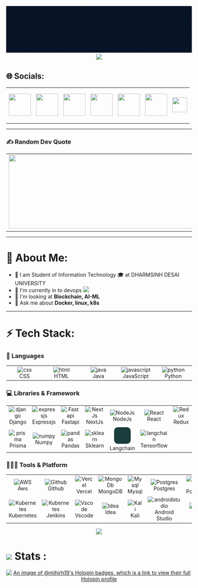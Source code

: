 
<!---
<p align="center">
  <a href="https://github.com/DenverCoder1/readme-typing-svg"><img src="https://readme-typing-svg.demolab.com?font=Fira+Code&color=%23C8BE25&size=35&center=true&vCenter=true&width=600&height=100&lines=Hi,+I'm+Mihir+Hadavani++;"></a>
</p>
-->

<div id="header" align="center">

<img src="mihir hadavani both.gif">

  
<img src="https://user-images.githubusercontent.com/78534043/230702315-61c57f39-ef9b-4e8b-b1ff-d6cbbb64c808.png">

</div>

## 🌐 Socials:
<table align="center">
  <tr>
    <td>
      <a href = "https://facebook.com/mihir2107"><img height="60" width="60" src="https://img.icons8.com/plasticine/100/facebook-new.png" /> </a> 
    </td>
    <td>
      <a href = "https://www.instagram.com/_mihirh.21"><img height="60" width="60" src="https://img.icons8.com/plasticine/100/instagram-new--v2.png" /></a> 
    </td>
    <td>
      <a href = "https://linkedin.com/in/mihir-hadavani-996263232"><img height="60" width="60" src="https://img.icons8.com/doodle/48/linkedin--v2.png" /></a> 
    </td>
    
<td>
  <a href = "https://twitter.com/mihirh21"><img height="60" width="60" src="https://img.icons8.com/ios/50/FFFFFF/twitterx--v1.png" /></a> 
</td>
    <td>
      
<a href = "https://www.youtube.com/channel/UCjBiyOWjudpNUWcq5n2rCcQ"><img height="60" width="60" src="https://img.icons8.com/doodle/48/youtube-play--v2.png" /></a>
    </td>
     <td>
      <a href = "https://leetcode.com/mihir21/"><img height="60" width="60" src="https://cdn.simpleicons.org/leetcode" /></a> 
    </td>
     <td>
      <a href = "https://monkeytype.com/profile/mihir2004"><img height="40" width="40" src="https://cdn.simpleicons.org/monkeytype" /></a> 
    </td>
    
    
  </tr>
</table>







<hr>

### ✍️ Random Dev Quote
<table align="center">

<tr>
  <td>
    <img height = "200" width = "600" src = "https://quotes-github-readme.vercel.app/api?theme=radical&type=horizontal"/>
  </td>
</tr>
  

</table>

<hr>

# 💫 About Me:

  - 🔭 I am Student of Information Technology 🎓 at DHARMSINH DESAI UNIVERSITY
  - 🌱 I'm currently in to devops <img src="https://media.giphy.com/media/WUlplcMpOCEmTGBtBW/giphy.gif" width="30">
  - 🤔 I'm looking at **Blockchain, AI-ML**
  - 💬 Ask me about **Docker, linux, k8s**

<hr>

# ⚡ Tech Stack:

### 🚀 Languages

<table align="center">
  <tr>
    <td align="center" width="90">
      <img src="https://img.icons8.com/plasticine/200/css3.png" width="45" height="45" alt="css" title="css" />
      <br>CSS
    </td>
    <td align="center" width="90">
      <img src="https://img.icons8.com/plasticine/200/html-5.png" width="45" height="45" alt="html" title="html" />
      <br>HTML
    </td>
<td align="center" width="90">
      <img src="https://techstack-generator.vercel.app/java-icon.svg" width="45" height="45" alt="java" title="java" />
      <br>Java
    </td>
<td align="center" width="90">
      <img src="https://techstack-generator.vercel.app/js-icon.svg" width="45" height="45" alt="javascript" title="javascript" />
      <br>JavaScript
    </td>
    <td align="center" width="90">
      <img src="https://techstack-generator.vercel.app/python-icon.svg" width="45" height="45" alt="python" title="python" />
      <br>Python
    </td>
    
  </tr>
</table>

### 💻 Libraries & Framework
<table align="center">
  <tr>
    <td align="center" width="90">
      <img src="https://techstack-generator.vercel.app/django-icon.svg" width="45" height="45" alt="django" title="django" />
      <br>Django
    </td>
    <td align="center" width="90">
      <img src="https://skillicons.dev/icons?i=expressjs" width="45" height="45" alt="expressjs" title="expressjs" />
      <br>Expressjs
    </td>
    <td align="center" width="90">
      <img src="https://skillicons.dev/icons?i=fastapi" width="45" height="45" alt="Fastapi" title="fastapi" />
      <br>Fastapi
    </td>
    <td align="center" width="90">
      <img src="https://skillicons.dev/icons?i=nextjs" width="45" height="45" alt="NextJs" title="NextJs" />
      <br>NextJs
    </td>
    <td align="center" width="90">
      <img src="https://img.icons8.com/color/48/nodejs.png" width="45" height="45" alt="NodeJs" title="NodeJs" />
      <br>NodeJs
    </td>
    <td align="center" width="90">
      <img src="https://techstack-generator.vercel.app/react-icon.svg" width="45" height="45" alt="React" title="React" />
      <br>React
    </td>
    <td align="center" width="90">
      <img src="https://techstack-generator.vercel.app/redux-icon.svg" width="45" height="45" alt="Redux" title="Redux" />
      <br>Redux
    </td>
  </tr>
  <tr>
    <td align="center" width="90">
      <img src="https://img.icons8.com/fluency/48/prisma-orm.png" width="45" height="45" alt="prisma" title="prisma" />
      <br>Prisma
    </td>
        <td align="center" width="90">
      <img src="https://img.icons8.com/color/48/numpy.png" width="45" height="45" alt="numpy" title="numpy" />
      <br>Numpy
    </td>
        <td align="center" width="90">
      <img src="https://img.icons8.com/color/48/pandas.png" width="45" height="45" alt="pandas" title="pandas" />
      <br>Pandas
    </td>
        <td align="center" width="90">
      <img src="https://skillicons.dev/icons?i=sklearn" width="45" height="45" alt="sklearn" title="sklearn" />
      <br>Sklearn
    </td>
     <td align="center" width="90">
      <img src="https://github.com/onemarc/tech-icons/blob/main/icons/langchain.svg" width="45" height="45" alt="langchain" title="langchain" />
      <br>Langchain
    </td>
    <td align="center" width="90">
      <img src="https://github.com/onemarc/tech-icons/blob/main/icons/tensorflow-light.svg" width="45" height="45" alt="langchain" title="langchain" />
      <br>Tensorflow
    </td>
  </tr>
</table>

### 🧑🏻‍💻 Tools & Platform

<table align="center">
  <tr>
     <td align="center" width="90">
      <img src="https://techstack-generator.vercel.app/aws-icon.svg" width="45" height="45" alt="AWS" title="Aws" />
      <br>Aws
    </td>
     <td align="center" width="90">
      <img src="https://img.icons8.com/doodle/48/github--v1.png" width="45" height="45" alt="Github" title="Github" />
      <br>Github
    </td>
    <td align="center" width="90">
      <img src="https://skillicons.dev/icons?i=vercel" width="45" height="45" alt="Vercel" title="Vercel" />
      <br>Vercel
    </td>
    <td align="center" width="90">
      <img src="https://img.icons8.com/external-tal-revivo-green-tal-revivo/36/external-mongodb-a-cross-platform-document-oriented-database-program-logo-green-tal-revivo.png" width="45" height="45" alt="MongoDb" title="MongoDb" />
      <br>MongoDB
    </td>
     <td align="center" width="90">
      <img src="https://techstack-generator.vercel.app/mysql-icon.svg" width="45" height="45" alt="Mysql" title="Mysql" />
      <br>Mysql
    </td>
    <td align="center" width="90">
      <img src="https://img.icons8.com/plasticine/200/postgreesql.png" width="45" height="45" alt="Postgres" title="Postgres" />
      <br>Postgres
    </td>
    <td align="center" width="90">
      <img src="https://img.icons8.com/dusk/64/postman-api.png" width="45" height="45" alt="Postman" title="Postman" />
      <br>Postman 
    </td>
     <td align="center" width="90">
      <img src="https://techstack-generator.vercel.app/docker-icon.svg" width="45" height="45" alt="Docker" title="Docker" />
      <br>Docker
    </td>
    </tr>
  <tr>
     <td align="center" width="90">
      <img src="https://techstack-generator.vercel.app/kubernetes-icon.svg" width="45" height="45" alt="Kubernetes" title="Kubernetes" />
      <br>Kubernetes
    </td>
     <td align="center" width="90">
      <img src="https://img.icons8.com/color/48/jenkins.png" width="45" height="45" alt="Kubernetes" title="Kubernetes" />
      <br>Jenkins
    </td>
    <td align="center" width="90">
      <img src="https://img.icons8.com/dusk/64/visual-studio.png" width="45" height="45" alt="Vscode" title="Vscode" />
      <br>Vscode
    </td>
    <td align="center" width="90">
      <img src="https://skillicons.dev/icons?i=idea" width="45" height="45" alt="Idea" title="Idea" />
      <br>Idea
    </td>
    <td align="center" width="90">
      <img src="https://img.icons8.com/plasticine/200/kali-linux.png" width="45" height="45" alt="Kali" title="Kali" />
      <br>Kali
    </td>
        <td align="center" width="90">
      <img src="https://img.icons8.com/doodle/48/android-studio--v2.png" width="45" height="45" alt="androidstudio" title="androidstudio" />
      <br>Android Studio
    </td>
        <td align="center" width="90">
      <img src="https://img.icons8.com/color/48/google-cloud.png" width="45" height="45" alt="gcp" title="gcp" />
      <br>Gcp
    </td>
        <td align="center" width="90">
      <img src="https://techstack-generator.vercel.app/webpack-icon.svg" width="45" height="45" alt="webpack" title="webpack" />
      <br>Webpack
    </td>
    
  </tr>
</table>

<div align="center">
 <img src="https://user-images.githubusercontent.com/73097560/115834477-dbab4500-a447-11eb-908a-139a6edaec5c.gif"> 
<br>
</div>




# <img src="https://media.giphy.com/media/cj87CxfRtrUifF3Ryk/giphy.gif" width="40"> Stats :
<div align="center">


[![An image of @mihirh19's Holopin badges, which is a link to view their full Holopin profile](https://holopin.me/mihirh19)](https://holopin.io/@mihirh19)

</div>


